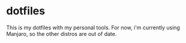 # dotfiles

This is my dotfiles with my personal tools.
For now, i'm currently using Manjaro, so the other distros are out of date.
